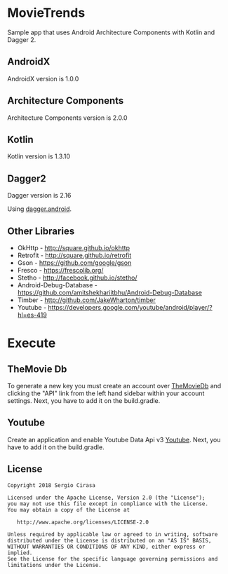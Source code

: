 # MovieTrends
Sample app that uses Android Architecture Components with Kotlin and Dagger 2.

AndroidX
---
AndroidX version is 1.0.0

Architecture Components
---
Architecture Components version is 2.0.0

Kotlin
----
Kotlin version is 1.3.10

Dagger2
----
Dagger version is 2.16

Using [dagger.android](https://google.github.io/dagger//android.html).

Other Libraries
---------

 * OkHttp - http://square.github.io/okhttp
 * Retrofit - http://square.github.io/retrofit
 * Gson - https://github.com/google/gson
 * Fresco - https://frescolib.org/
 * Stetho - http://facebook.github.io/stetho/
 * Android-Debug-Database - https://github.com/amitshekhariitbhu/Android-Debug-Database
 * Timber - http://github.com/JakeWharton/timber
 * Youtube - https://developers.google.com/youtube/android/player/?hl=es-419


# Execute

## TheMovie Db
To generate a new key you must create an account over [TheMovieDb](https://www.themoviedb.org/faq/api) and clicking the "API" link from the left hand sidebar within your account settings. Next, you have to add it on the build.gradle.

## Youtube
Create an application and enable Youtube Data Api v3  [Youtube](https://developers.google.com/youtube/android/player/register?hl=es-419). Next, you have to add it on the build.gradle.

License
-------
    Copyright 2018 Sergio Cirasa

    Licensed under the Apache License, Version 2.0 (the "License");
    you may not use this file except in compliance with the License.
    You may obtain a copy of the License at

       http://www.apache.org/licenses/LICENSE-2.0

    Unless required by applicable law or agreed to in writing, software
    distributed under the License is distributed on an "AS IS" BASIS,
    WITHOUT WARRANTIES OR CONDITIONS OF ANY KIND, either express or implied.
    See the License for the specific language governing permissions and
    limitations under the License.

